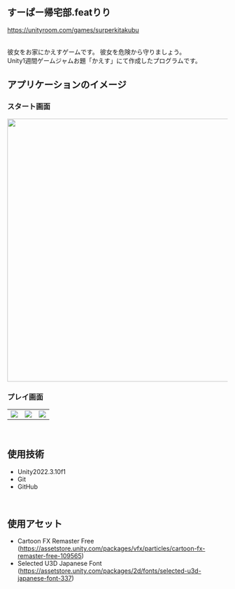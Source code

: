## すーぱー帰宅部.featりり

https://unityroom.com/games/surperkitakubu

<br />
彼女をお家にかえすゲームです。
彼女を危険から守りましょう。
<br />
Unity1週間ゲームジャムお題「かえす」にて作成したプログラムです。


<br />

## アプリケーションのイメージ

### スタート画面

<img src="https://github.com/user-attachments/assets/b0e930e4-1627-4e69-84f9-1c9eab2a7c92" width ="600">

### プレイ画面

<table>
<tr>
<td><img src="https://github.com/user-attachments/assets/3fb6ab48-3816-4ce2-91e6-f1739388eb4c" ></td>
<td><img src="https://github.com/user-attachments/assets/3548f715-c462-451c-a42c-c33f2367594c" ></td>
<td><img src="https://github.com/user-attachments/assets/860f4ff7-647e-4c2f-85c4-ad6f4188e4dd"></td>
</tr>
</table>



<br />



## 使用技術

- Unity2022.3.10f1
- Git
- GitHub

<br />

## 使用アセット
- Cartoon FX Remaster Free (https://assetstore.unity.com/packages/vfx/particles/cartoon-fx-remaster-free-109565) 
- Selected U3D Japanese Font (https://assetstore.unity.com/packages/2d/fonts/selected-u3d-japanese-font-337)


<br />
